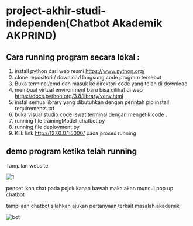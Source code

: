# project-akhir-studi-independen(Chatbot Akademik AKPRIND)


## Cara running program secara lokal :
1. install python dari web resmi https://www.python.org/
2. clone repositori / download langsung code program tersebut
3. Buka terminal/cmd dan masuk ke direktori code yang telah di download
4. membuat virtual environment baru bisa dilihat di web https://docs.python.org/3.8/library/venv.html
5. instal semua library yang dibutuhkan dengan perintah pip install requirements.txt 
6. buka visual studio code lewat terminal dengan mengetik code .
7. running file trainingModel_chatbot.py
8. running file deployment.py
9. Klik link http://127.0.0.1:5000/ pada proses running


## demo program ketika telah running
Tampilan website

![1](https://user-images.githubusercontent.com/77876218/174941194-1340fc4d-8592-4c8f-8d75-27e8977e9e68.PNG)

pencet ikon chat pada pojok kanan bawah maka akan muncul pop up chatbot

tampilaan chatbot
silahkan ajukan pertanyaan terkait masalah akademik

![bot](https://user-images.githubusercontent.com/77876218/174941323-43fc9da7-a19a-4009-9abb-ab9da906cacb.PNG)
